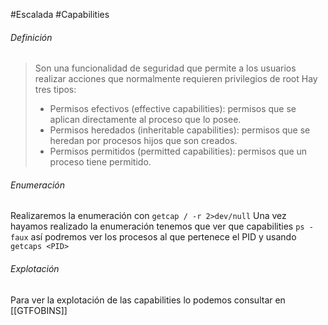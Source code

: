 #Escalada #Capabilities
###### Definición
>Son una funcionalidad de seguridad que permite a los usuarios realizar acciones que normalmente requieren privilegios de root
>Hay tres tipos:
>- Permisos efectivos (effective capabilities): permisos que se aplican directamente al proceso que lo posee.
>- Permisos heredados (inheritable capabilities): permisos que se heredan por procesos hijos que son creados.
>- Permisos permitidos (permitted capabilities): permisos que un proceso tiene permitido.

###### Enumeración
Realizaremos la enumeración con `getcap / -r 2>dev/null`
Una vez hayamos realizado la enumeración tenemos que ver que capabilities `ps -faux` así podremos ver los procesos al que pertenece el PID y usando `getcaps <PID>` 

###### Explotación
Para ver la explotación de las capabilities lo podemos consultar en [[GTFOBINS]]
